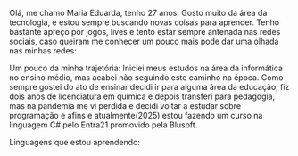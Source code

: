 Olá, me chamo Maria Eduarda, tenho 27 anos. Gosto muito da área da tecnologia, e estou sempre buscando novas coisas para aprender. Tenho bastante apreço por jogos, lives e tento estar sempre antenada nas redes sociais, caso queiram me conhecer um pouco mais pode dar uma olhada nas minhas redes:


Um pouco da minha trajetória:
Iniciei meus estudos na área da informática no ensino médio, mas acabei não seguindo este caminho na época. Como sempre gostei do ato de ensinar decidi ir para alguma área da educação, fiz dois anos de licenciatura em química e depois transferi para pedagogia,  mas na pandemia me vi perdida e decidi voltar a estudar sobre programação e afins e atualmente(2025) estou fazendo um curso na linguagem C# pelo Entra21 promovido pela Blusoft.

Linguagens que estou aprendendo:



<!--
**leviantris/LevianTris** is a ✨ _special_ ✨ repository because its `README.md` (this file) appears on your GitHub profile.

Here are some ideas to get you started:

- 🔭 I’m currently working on ...
- 🌱 I’m currently learning ...
- 👯 I’m looking to collaborate on ...
- 🤔 I’m looking for help with ...
- 💬 Ask me about ...
- 📫 How to reach me: ...
- 😄 Pronouns: ...
- ⚡ Fun fact: ...
-->
